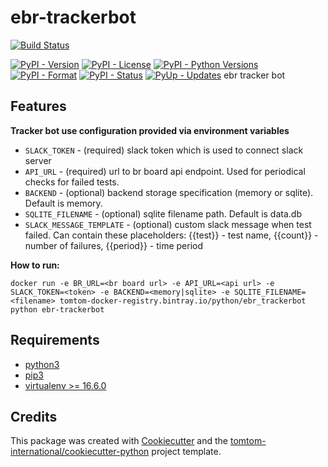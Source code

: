 # ebr-trackerbot

[![Build Status](https://dev.azure.com/tomtomweb/tomtomweb/_apis/build/status/GitHub-TomTom-International/?branchName=master)](https://dev.azure.com/tomtomweb/GitHub-TomTom-International/_build/latest?definitionId=5&branchName=master)

[![PyPI - Version](https://img.shields.io/pypi/v/ebr-trackerbot.svg)](https://pypi.org/project/ebr-trackerbot/)
[![PyPI - License](https://img.shields.io/pypi/l/ebr-trackerbot.svg)](https://pypi.org/project/ebr-trackerbot/)
[![PyPI - Python Versions](https://img.shields.io/pypi/pyversions/ebr-trackerbot.svg)](https://pypi.org/project/ebr-trackerbot/)
[![PyPI - Format](https://img.shields.io/pypi/format/ebr-trackerbot.svg)](https://pypi.org/project/ebr-trackerbot/)
[![PyPI - Status](https://img.shields.io/pypi/status/ebr-trackerbot.svg)](https://pypi.org/project/ebr-trackerbot/)
[![PyUp - Updates](https://pyup.io/repos/github/tomtom-international/ebr-trackerbot/shield.svg)](https://pyup.io/repos/github/tomtom-international/ebr-trackerbot/)
ebr tracker bot

## Features


**Tracker bot use configuration provided via environment variables**

* `SLACK_TOKEN` - (required) slack token which is used to connect slack server
* `API_URL` - (required) url to br board api endpoint. Used for periodical checks for failed tests.
* `BACKEND` - (optional) backend storage specification (memory or sqlite). Default is memory.
* `SQLITE_FILENAME` - (optional) sqlite filename path. Default is data.db
* `SLACK_MESSAGE_TEMPLATE` - (optional) custom slack message when test failed. Can contain these placeholders: {{test}} - test name, {{count}} - number of failures, {{period}} - time period


**How to run:**

`
docker run -e BR_URL=<br board url> -e API_URL=<api url> -e SLACK_TOKEN=<token> -e BACKEND=<memory|sqlite> -e SQLITE_FILENAME=<filename> tomtom-docker-registry.bintray.io/python/ebr_trackerbot python ebr-trackerbot
`


## Requirements

* [python3](https://www.python.org/downloads)
* [pip3](https://pip.pypa.io/en/stable/installing)
* [virtualenv >= 16.6.0](https://virtualenv.pypa.io/en/latest/installation/)

## Credits

This package was created with [Cookiecutter](https://github.com/cookiecutter/cookiecutter) and the [tomtom-international/cookiecutter-python](https://github.com/tomtom-international/cookiecutter-python) project template.

